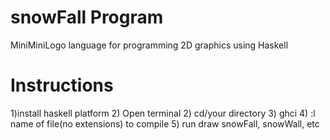 # snowFall Program
MiniMiniLogo language for programming 2D graphics using Haskell

# Instructions
1)install haskell platform
2) Open terminal
2) cd/your directory
3) ghci
4) :l name of file(no extensions) to compile
5) run draw snowFall, snowWall, etc
